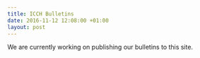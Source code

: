 ```yaml
---
title: ICCH Bulletins
date: 2016-11-12 12:08:00 +01:00
layout: post
---
```


We are currently working on publishing our bulletins to this site.
